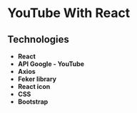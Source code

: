 # YouTube With React

## Technologies

- **React**
- **API Google - YouTube**
- **Axios**
- **Feker library**
- **React icon**
- **CSS**
- **Bootstrap**
